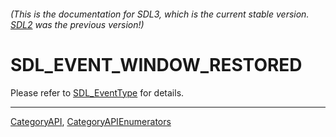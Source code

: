 ###### (This is the documentation for SDL3, which is the current stable version. [SDL2](https://wiki.libsdl.org/SDL2/) was the previous version!)
# SDL_EVENT_WINDOW_RESTORED

Please refer to [SDL_EventType](SDL_EventType) for details.

----
[CategoryAPI](CategoryAPI), [CategoryAPIEnumerators](CategoryAPIEnumerators)


